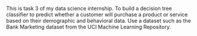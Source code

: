 This is task 3 of my data science internship.
To build a decision tree classifier to predict whether a customer will purchase a product or service based on their demographic and behavioral data. Use a dataset such as the Bank Marketing dataset from the UCI Machine Learning Repository.
